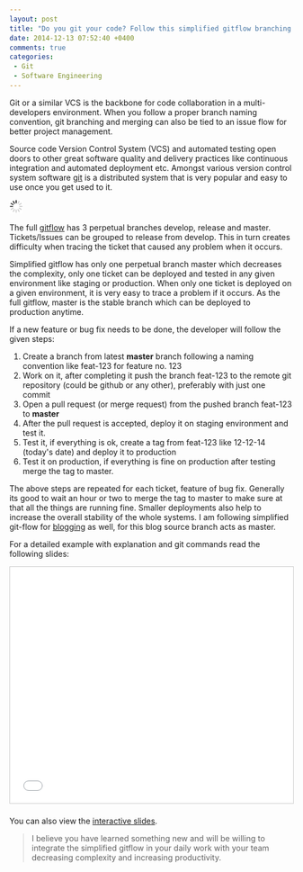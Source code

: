 ```yaml
---
layout: post
title: "Do you git your code? Follow this simplified gitflow branching model to improve productivity"
date: 2014-12-13 07:52:40 +0400
comments: true
categories:
 - Git
 - Software Engineering
---
```


Git or a similar VCS is the backbone for code collaboration in a multi-developers environment. When you follow
a proper branch naming convention, git branching and merging can also be tied to an issue flow for better
project management.

Source code Version Control System (VCS) and automated testing open doors to other great software quality and
delivery practices like continuous integration and automated deployment etc. Amongst various version control
system software [git](http://git-scm.com) is a distributed system that is very popular and easy to use once
you get used to it.

<img class="center" src="/images/generic/loading.gif" data-echo="/images/simplified-gitflow/simple-git-flow.jpg" title="Simplified git-flow" alt="Simplified git-flow">

<!-- more -->
The full [gitflow](hhttp://nvie.com/posts/a-successful-git-branching-model/) has 3 perpetual branches develop,
release and master. Tickets/Issues can be grouped to release from develop. This in turn creates difficulty when
tracing the ticket that caused any problem when it occurs.

Simplified gitflow has only one perpetual branch master which decreases the complexity, only one ticket can be
deployed and tested in any given environment like staging or production. When only one ticket is deployed on a
given environment, it is very easy to trace a problem if it occurs. As the full gitflow, master is the stable
branch which can be deployed to production anytime.

If a new feature or bug fix needs to be done, the developer will follow the given steps:

1. Create a branch from latest **master** branch following a naming convention like feat-123 for feature no. 123
1. Work on it, after completing it push the branch feat-123 to the remote git repository (could be github or any other), preferably with just one commit
1. Open a pull request (or merge request) from the pushed branch feat-123 to **master**
1. After the pull request is accepted, deploy it on staging environment and test it.
1. Test it, if everything is ok, create a tag from feat-123 like 12-12-14 (today's date) and deploy it to production
1. Test it on production, if everything is fine on production after testing merge the tag to master.

The above steps are repeated for each ticket, feature of bug fix. Generally its good to wait an hour or two to merge
the tag to master to make sure at that all the things are running fine. Smaller deployments also help to increase
the overall stability of the whole systems. I am following simplified git-flow for
[blogging](https://github.com/geshan/geshan.github.com/network) as well, for this blog source branch acts as master.

For a detailed example with explanation and git commands read the following slides:

<center><iframe src="//www.slideshare.net/slideshow/embed_code/42503092" width="510" height="420" frameborder="0" marginwidth="0" marginheight="0" scrolling="no" style="border:1px solid #CCC; border-width:1px; margin-bottom:5px; max-width: 100%;" allowfullscreen> </iframe></center>

You can also view the [interactive slides](http://bit.ly/1KzaNbj).

> I believe you have learned something new and will be willing to integrate the simplified gitflow in
> your daily work with your team decreasing complexity and increasing productivity.
